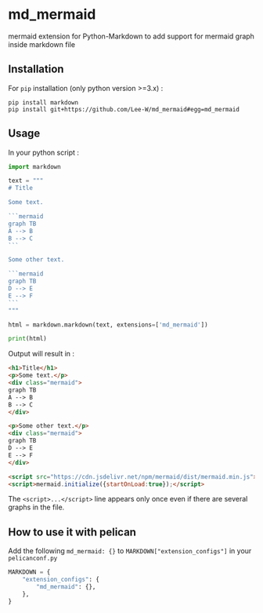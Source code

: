 # md_mermaid

mermaid extension for Python-Markdown to add support for mermaid graph inside markdown file

## Installation

For `pip` installation (only python version >=3.x) :

```shell
pip install markdown
pip install git+https://github.com/Lee-W/md_mermaid#egg=md_mermaid
```

## Usage

In your python script :

```python
import markdown

text = """
# Title

Some text.

​```mermaid
graph TB
A --> B
B --> C
​```

Some other text.

​```mermaid
graph TB
D --> E
E --> F
​```
"""

html = markdown.markdown(text, extensions=['md_mermaid'])

print(html)
```

Output will result in :

```html
<h1>Title</h1>
<p>Some text.</p>
<div class="mermaid">
graph TB
A --> B
B --> C
</div>

<p>Some other text.</p>
<div class="mermaid">
graph TB
D --> E
E --> F
</div>

<script src="https://cdn.jsdelivr.net/npm/mermaid/dist/mermaid.min.js"></script>
<script>mermaid.initialize({startOnLoad:true});</script>
```

The `<script>...</script>` line appears only once even if there are several graphs in the file.

## How to use it with pelican

Add the following `md_mermaid: {}` to `MARKDOWN["extension_configs"]` in your `pelicanconf.py`

```python
MARKDOWN = {
    "extension_configs": {
        "md_mermaid": {},
    },
}
```

